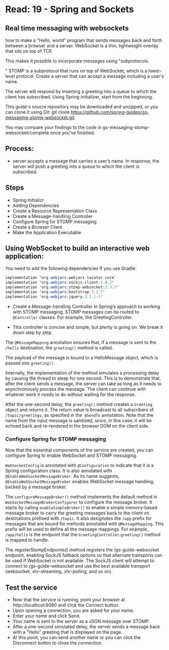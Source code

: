 # Read: 19 - Spring and Sockets

## Real time messaging with websockets

how to make a "Hello, world" program that sends messages back and forth between a browser and a server.
WebSocket is a thin, lightweight overlay that sits on top of TCP.

 This makes it possible to incorporate messages using "subprotocols.

" STOMP is a subprotocol that runs on top of WebSocket, which is a lower-level protocol. 
Create a server that can accept a message including a user's name.

 The server will respond by inserting a greeting into a queue to which the client has subscribed. 
Using Spring Initializer, start from the beginning. 

This guide's source repository may be downloaded and unzipped, or you can clone it using Git: git clone https://github.com/spring-guides/gs-messaging-stomp-websocket.git. 

You may compare your findings to the code in gs-messaging-stomp-websocket/complete once you've finished.

## Process:

- server accepts a message that carries a user’s name. In response, the server will push a greeting into a queue to which the client is subscribed.

## Steps

- Spring Initializr
- Adding Dependencies
- Create a Resource Representation Class
- Create a Message-handling Controller
- Configure Spring for STOMP messaging
- Create a Browser Client
- Make the Application Executable

## Using WebSocket to build an interactive web application:

You need to add the following dependencies If you use Gradle:

```java
implementation 'org.webjars:webjars-locator-core'
implementation 'org.webjars:sockjs-client:1.0.2'
implementation 'org.webjars:stomp-websocket:2.3.3'
implementation 'org.webjars:bootstrap:3.3.7'
implementation 'org.webjars:jquery:3.1.1-1'
```

- Create a Message-handling Controller
  In Spring’s approach to working with STOMP messaging, STOMP messages can be routed to `@Controller` classes. For example, the GreetingController.


- This controller is concise and simple, but plenty is going on. We break it down step by step.

The `@MessageMapping` annotation ensures that, if a message is sent to the `/hello` destination, the `greeting()` method is called.

The payload of the message is bound to a HelloMessage object, which is passed into `greeting()`.

Internally, the implementation of the method simulates a processing delay by causing the thread to sleep for one second. This is to demonstrate that, after the client sends a message, the server can take as long as it needs to asynchronously process the message. The client can continue with whatever work it needs to do without waiting for the response.

After the one-second delay, the `greeting()` method creates a `Greeting` object and returns it. The return value is broadcast to all subscribers of` /topic/greetings`, as specified in the` @SendTo` annotation. Note that the name from the input message is sanitized, since, in this case, it will be echoed back and re-rendered in the browser DOM on the client side.

### Configure Spring for STOMP messaging

Now that the essential components of the service are created, you can configure Spring to enable WebSocket and STOMP messaging.



`WebSocketConfig` is annotated with `@Configuration` to indicate that it is a Spring configuration class. It is also annotated with `@EnableWebSocketMessageBroker`. As its name suggests, `@EnableWebSocketMessageBroker` enables WebSocket message handling, backed by a message broker.

The `configureMessageBroker()` method implements the default method in `WebSocketMessageBrokerConfigurer` to configure the message broker. It starts by calling `enableSimpleBroker()` to enable a simple memory-based message broker to carry the greeting messages back to the client on destinations prefixed with `/topic`. It also designates the `/app` prefix for messages that are bound for methods annotated with `@MessageMapping`. This prefix will be used to define all the message mappings. For example, `/app/hello` is the endpoint that the `GreetingController`.`greeting()` method is mapped to handle.

The registerStompEndpoints() method registers the /gs-guide-websocket endpoint, enabling SockJS fallback options so that alternate transports can be used if WebSocket is not available. The SockJS client will attempt to connect to /gs-guide-websocket and use the best available transport (websocket, xhr-streaming, xhr-polling, and so on).

## Test the service

- Now that the service is running, point your browser at http://localhost:8080 and click the Connect button.
- Upon opening a connection, you are asked for your name.
- Enter your name and click Send.
- Your name is sent to the server as a JSON message over STOMP.
- After a one-second simulated delay, the server sends a message back with a “Hello” greeting that is displayed on the page.
- At this point, you can send another name or you can click the Disconnect button to close the connection.
